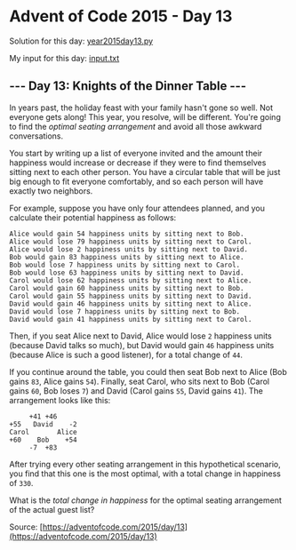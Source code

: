 # Advent of Code 2015 - Day 13

Solution for this day: [year2015day13.py](year2015day13.py)

My input for this day: [input.txt](input.txt)

## \--- Day 13: Knights of the Dinner Table ---

In years past, the holiday feast with your family hasn't gone so well. Not
everyone gets along! This year, you resolve, will be different. You're going
to find the _optimal seating arrangement_ and avoid all those awkward
conversations.

You start by writing up a list of everyone invited and the amount their
happiness would increase or decrease if they were to find themselves sitting
next to each other person. You have a circular table that will be just big
enough to fit everyone comfortably, and so each person will have exactly two
neighbors.

For example, suppose you have only four attendees planned, and you calculate
their potential happiness as follows:

    
    
    Alice would gain 54 happiness units by sitting next to Bob.
    Alice would lose 79 happiness units by sitting next to Carol.
    Alice would lose 2 happiness units by sitting next to David.
    Bob would gain 83 happiness units by sitting next to Alice.
    Bob would lose 7 happiness units by sitting next to Carol.
    Bob would lose 63 happiness units by sitting next to David.
    Carol would lose 62 happiness units by sitting next to Alice.
    Carol would gain 60 happiness units by sitting next to Bob.
    Carol would gain 55 happiness units by sitting next to David.
    David would gain 46 happiness units by sitting next to Alice.
    David would lose 7 happiness units by sitting next to Bob.
    David would gain 41 happiness units by sitting next to Carol.
    

Then, if you seat Alice next to David, Alice would lose `2` happiness units
(because David talks so much), but David would gain `46` happiness units
(because Alice is such a good listener), for a total change of `44`.

If you continue around the table, you could then seat Bob next to Alice (Bob
gains `83`, Alice gains `54`). Finally, seat Carol, who sits next to Bob
(Carol gains `60`, Bob loses `7`) and David (Carol gains `55`, David gains
`41`). The arrangement looks like this:

    
    
         +41 +46
    +55   David    -2
    Carol       Alice
    +60    Bob    +54
         -7  +83
    

After trying every other seating arrangement in this hypothetical scenario,
you find that this one is the most optimal, with a total change in happiness
of `330`.

What is the _total change in happiness_ for the optimal seating arrangement of
the actual guest list?



Source: [https://adventofcode.com/2015/day/13](https://adventofcode.com/2015/day/13)
